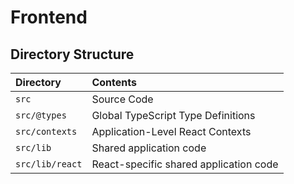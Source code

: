 # Frontend

## Directory Structure

| Directory      | Contents                               |
| :------------- | :------------------------------------- |
| `src`          | Source Code                            |
| `src/@types`   | Global TypeScript Type Definitions     |
| `src/contexts` | Application-Level React Contexts       |
| `src/lib`      | Shared application code                |
| `src/lib/react`| React-specific shared application code |
